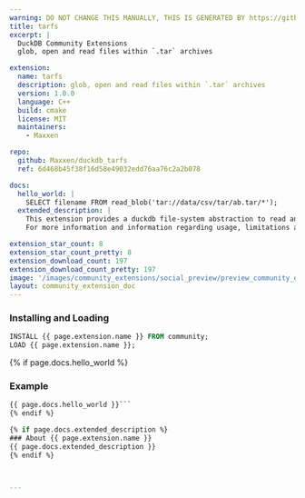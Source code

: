 ```yaml
---
warning: DO NOT CHANGE THIS MANUALLY, THIS IS GENERATED BY https://github/duckdb/community-extensions repository, check README there
title: tarfs
excerpt: |
  DuckDB Community Extensions
  glob, open and read files within `.tar` archives

extension:
  name: tarfs
  description: glob, open and read files within `.tar` archives
  version: 1.0.0
  language: C++
  build: cmake
  license: MIT
  maintainers:
    - Maxxen

repo:
  github: Maxxen/duckdb_tarfs
  ref: 6d468b45f38f16d58e49032edd76aa76c2a2b078

docs:
  hello_world: |
    SELECT filename FROM read_blob('tar://data/csv/tar/ab.tar/*');
  extended_description: |
    This extension provides a duckdb file-system abstraction to read and glob files within __uncompressed__ tar archives.
    For more information and information regarding usage, limitations and performance, see the [tarfs README](https://github.com/Maxxen/duckdb_tarfs).

extension_star_count: 8
extension_star_count_pretty: 8
extension_download_count: 197
extension_download_count_pretty: 197
image: '/images/community_extensions/social_preview/preview_community_extension_tarfs.png'
layout: community_extension_doc
---
```


### Installing and Loading
```sql
INSTALL {{ page.extension.name }} FROM community;
LOAD {{ page.extension.name }};
```

{% if page.docs.hello_world %}
### Example
```sql
{{ page.docs.hello_world }}```
{% endif %}

{% if page.docs.extended_description %}
### About {{ page.extension.name }}
{{ page.docs.extended_description }}
{% endif %}



---

